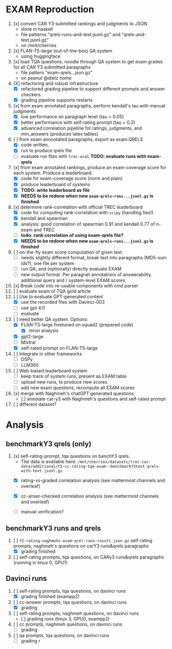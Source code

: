 # EXAM Reproduction


1. [x] convert CAR Y3 submitted rankings and judgments to JSON 
    * done in haskell
    * file patterns "qrels-runs-and-text.jsonl.gz" and "qrels-and-text.jsonl.gz"
    * on /mnt/cherries
2. [x] FLAN-T5-large (out-of-the-box) QA system
    * using huggingface
3. [x] load TQA questions, noodle through QA system to get exam grades for all CAR Y3 submitted paragraphs
    * file pattern "exam-qrels...json.gz"
    * on peanut @dietz home
3. [X] refactoring and robust infrastructure    
    * [X] refactored grading pipeline to support different prompts and answer checkers.
    * [X] grading pipeline supports restarts 
4. [x] from exam annotated paragraphs, perform kendall's tau with manual judgments
    * [x] low performance on paragraph level  (tau = 0.05)
    * [x] better performance with self-rating prompt (tau = 0.3)
    * [x] advanced correlation pipeline for ratings, judgments, and min_answers (produces latex tables)
5. [ ] from exam annnotated paragraphs, export as exam.QRELS    
    * [x] code written,
    * [x] run to produce qrels file
    * [ ] evaluate run files with `trec-eval` **TODO: evaluate runs with exam-qrels** 
6. [x] from exam annotated rankings, produce an exam-coverage score for each system. Produce a leaderboard.
    * [x] code for exam-coverage score (norm and plain)
    * [x] produce leaderboard of systems 
    * [x] **TODO: write leaderboard as file**
    * [x] **NEEDS to be redone when new `exam-qrels-runs...jsonl.gz` is finished**
7. [x] determine rank-correlation with official TREC leaderboard
    * [x] code for computing rank-correlation with `scipy` (handling ties!)
    * [x] kendall and spearman
    * [x] analysis: good correlation of spearman 0.91 and kendall 0.77 of n-exam and TREC
    * [ ] **todo: rank correlation of using exam-qrels file?**
    * [x] **NEEDS to be redone when new `exam-qrels-runs...jsonl.gz` is finished**
8. [ ] on-the-fly exam score computation of given text.
    * [ ] needs slightly different format, break text into paragraphs (MD5-sum ids?), one file per system
    * [ ] run QA, and (optionally) directly evaluate EXAM
    * [ ] new output format. Per paragrah annotations of answerability. additional query and / system-level EXAM scores
10. [x] Break code into re-usable components with cmd parser
11. [ ] evaluate exam of TQA gold article
12. [.] Use to evaluate GPT-generated content
    * [X] use the recorded files with Davinci-003
    * [ ] use gpt 4.0
    * [ ] evaluate
15. [ ] need better QA system. Options:
    * [x] FLAN-T5-large finetuned on squad2  (prepared code)
        * [x]  rerun analysis
    * [x] gpt2-large
    * [ ] Mixtral
    * [x] self-rated prompt on FLAN-T5-large
16. [ ] Integrate in other frameworks
    * [ ] DSPy
    * [ ] LLM360 
17. [ ] Web-based leaderboard system
    * [ ] keep track of system runs, present as EXAM table
    * [ ] upload new runs, to produce new scores
    * [ ] add new exam questions, recompute all EXAM scores
20. [x] merge with Naghmeh's chatGPT generated questions
    * [.] annotate car-y3 with Naghmeh's questions and self-rated prompt
30. [ ] different dataset?


# Analysis

## benchmarkY3 qrels (only)
1. [x] self-rating-prompt, tqa questions on benchY3 qrels. 
    * The data is available here: `/mnt/cherries/datasets/trec-car-data/additional/t5-cc-rating-tqa-exam--benchmarkY3test-qrels-with-text.jsonl.gz`
    * [x]  rating-vs-graded correlation analysis  (see mattermost channels and overleaf)
    * [x]  cc-anser-checked correlation analysis (see mattermost channels and overleaf)
    * [ ]  manual verification?


## benchmarkY3 runs and qrels
1. [ ] `t5-rating-naghmehs-exam-qrel-runs-result.json.gz` self-rating prompts, naghmeh's questions on carY3 runs&qrels paragraphs
    * [x] grading finished
2. [.] self-rating prompts, tqa questions, on CARy3 runs&qrels paragraphs  (running in tmux 0, GPU1)


## Davinci runs
1. [ ] self-rating prompts, tqa questions, on davinci runs
    * [x] grading finished (exampp2)
2. [ ] cc-answer prompts, tqa questions, on davinci runs
    * [X] grading 
3. [ ] self-rating prompts, naghmeh questions, on davinci runs
    * [.] grading runs (tmux 3, GPU0, exampp2)
4. [ ] cc prompts, naghmeh questions, on davinci runs
    * [ ] grading
5. [ ] qa prompts, tqa questions, on davinci runs
    * [ ] grading r
